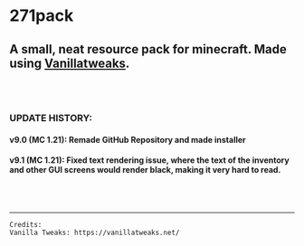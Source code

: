 # 271pack
## A small, neat resource pack for minecraft. Made using [Vanillatweaks](https://vanillatweaks.net).

<br>
<br>

### UPDATE HISTORY:
#### v9.0 (MC 1.21): Remade GitHub Repository and made installer
#### v9.1 (MC 1.21): Fixed text rendering issue, where the text of the inventory and other GUI screens would render black, making it very hard to read.

<br>
<br>
<hr>

```
Credits:
Vanilla Tweaks: https://vanillatweaks.net/
```

